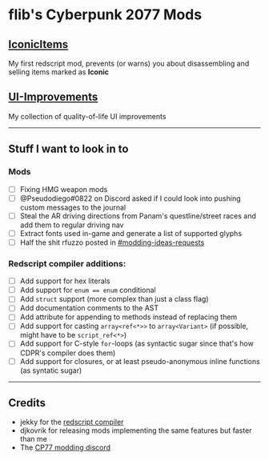 # flib's Cyberpunk 2077 Mods

## [IconicItems](/IconicItems/)

My first redscript mod, prevents (or warns) you about disassembling and selling items marked as **Iconic**

## [UI-Improvements](/UI-Improvements/)

My collection of quality-of-life UI improvements

------

## Stuff I want to look in to

### Mods

- [ ] Fixing HMG weapon mods
- [ ] @Pseudodiego#0822 on Discord asked if I could look into pushing custom messages to the journal
- [ ] Steal the AR driving directions from Panam's questline/street races and add them to regular driving nav
- [ ] Extract fonts used in-game and generate a list of supported glyphs
- [ ] Half the shit rfuzzo posted in [#modding-ideas-requests](https://discord.com/channels/717692382849663036/835141343684198430/847012820314226689)

### Redscript compiler additions:

- [ ] Add support for hex literals
- [ ] Add support for `enum == enum` conditional
- [ ] Add `struct` support (more complex than just a class flag)
- [ ] Add documentation comments to the AST
- [ ] Add attribute for appending to methods instead of replacing them
- [ ] Add support for casting `array<ref<*>>` to `array<Variant>` (if possible, might have to be `script_ref<*>`)
- [ ] Add support for C-style `for`-loops (as syntactic sugar since that's how CDPR's compiler does them)
- [ ] Add support for closures, or at least pseudo-anonymous inline functions (as syntatic sugar)

------

## Credits
- jekky for the [redscript compiler](https://github.com/jac3km4/redscript)
- djkovrik for releasing mods implementing the same features but faster than me
- The [CP77 modding discord](https://discord.gg/Epkq79kd96)
